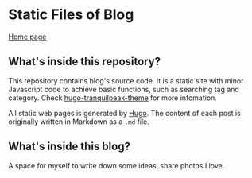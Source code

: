 # Static Files of Blog

[Home page](https://Mirage-Zero-Nine.github.io)

## What's inside this repository?

This repository contains blog's source code. It is a static site with minor Javascript code to achieve basic functions, such as searching tag and category. Check [hugo-tranquilpeak-theme](https://github.com/kakawait/hugo-tranquilpeak-theme/blob/master/docs/user.md#tranquilpeak-configuration) for more infomation.

All static web pages is generated by [Hugo](https://gohugo.io). The content of each post is originally written in Markdown as a `.md` file.

## What's inside this blog?

A space for myself to write down some ideas, share photos I love.